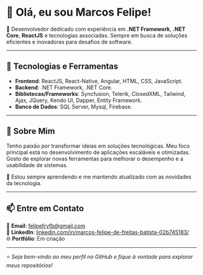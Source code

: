 # 👋 Olá, eu sou Marcos Felipe!

🎯 Desenvolvedor dedicado com experiência em **.NET Framework**, **.NET Core**, **ReactJS**  e tecnologias associadas. Sempre em busca de soluções eficientes e inovadoras para desafios de software.

---

## 🚀 Tecnologias e Ferramentas

- **Frontend**: ReactJS, React-Native, Angular, HTML, CSS, JavaScript.
- **Backend**: .NET Framework, .NET Core.
- **Bibliotecas/Frameworks**: Syncfusion, Telerik, ClosedXML, Tailwind, Ajax, JQuery, Kendo UI, Dapper, Entity Framework.
- **Banco de Dados**: SQL Server, Mysql, Firebase.

---

## 🌟 Sobre Mim

Tenho paixão por transformar ideias em soluções tecnológicas. Meu foco principal está no desenvolvimento de aplicações escaláveis e otimizadas. Gosto de explorar novas ferramentas para melhorar o desempenho e a usabilidade de sistemas.

📖 Estou sempre aprendendo e me mantendo atualizado com as novidades da tecnologia.

---

## 📫 Entre em Contato

📧 **Email**: [felipefryfb@gmail.com](mailto:felipefryfb@gmail.com)  
💼 **LinkedIn**: [linkedin.com/in/marcos-felipe-de-freitas-batista-02b745183/](https://linkedin.com/in/marcos-felipe-de-freitas-batista-02b745183/)  
🌐 **Portfólio**: Em criação []()

---

⭐️ *Seja bem-vindo ao meu perfil no GitHub e fique à vontade para explorar meus repositórios!*
